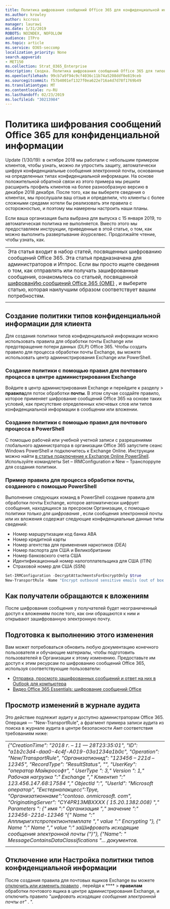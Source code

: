 ```yaml
---
title: Политика шифрования сообщений Office 365 для конфиденциальной информации
ms.author: krowley
author: kccross
manager: laurawi
ms.date: 1/31/2019
ROBOTS: NOINDEX, NOFOLLOW
audience: ITPro
ms.topic: article
ms.service: O365-seccomp
localization_priority: None
search.appverid:
- MET150
ms.collection: Strat_O365_Enterprise
description: Сводка. Политика шифрования сообщений Office 365 для типов конфиденциальной информации теперь доступны.
ms.openlocfilehash: 99cb7a9f94c9cf4036c11b74a5208ddf0e819ceb
ms.sourcegitcommit: f57b4001ef1327f0ea622e716a4d7d78f1769b49
ms.translationtype: MT
ms.contentlocale: ru-RU
ms.lasthandoff: 02/23/2019
ms.locfileid: "30213984"
---
```

# <a name="office-365-message-encryption-policy-for-sensitive-information"></a>Политика шифрования сообщений Office 365 для конфиденциальной информации

Update (1/30/19): в октябре 2018 мы работали с небольшим примером клиентов, чтобы узнать, можно ли упростить защиту, автоматически шифруя конфиденциальные сообщения электронной почты, основанные на определенных типах конфиденциальной информации. На основе положительной обратной связи из этого примера мы решили расширить профиль клиентов на более разнообразную версию в декабре 2018 декабря. После того, как вы выберете сведения о клиентах, мы прослушали ваш отзыв и определили, что клиенты с более сложными средами хотели бы реализовать эти правила с осторожностью, и поэтому мы намерены настроить наши планы.

Если ваша организация была выбрана для выпуска с 15 января 2019, то автоматическая политика не выполняется. Вместо этого мы предоставляем инструкции, приведенные в этой статье, о том, как можно выполнить развертывание йоурселвес. Продолжайте чтение, чтобы узнать, как.

||
|:-----|
|Эта статья входит в набор статей, посвященных шифрованию сообщений Office 365. Эта статья предназначена для администраторов и Итпрос. Если вы просто ищете сведения о том, как отправлять или получать зашифрованные сообщения, ознакомьтесь со статьей, посвященной [шифрованИю сообщений Office 365 (OME)](ome.md) , и выберите статью, которая наилучшим образом соответствует вашим потребностям. |
||

## <a name="how-to-create-the-sensitive-information-type-policy-for-your-tenant"></a>Создание политики типов конфиденциальной информации для клиента

Для создания политики типов конфиденциальной информации можно использовать правила для обработки почты Exchange или предотвращение потери данных (DLP) Office 365. Чтобы создать правило для процесса обработки почты Exchange, вы можете использовать центр администрирования Exchange или PowerShell.

### <a name="to-create-the-policy-by-using-mail-flow-rules-in-the-eac"></a>Создание политики с помощью правил для почтового процесса в центре администрирования Exchange

Войдите в центр администрирования Exchange и перейдите к разделу > **правила**для поток обработки **почты**. В этом случае создайте правило, которое применяет шифрование сообщений Office 365 на основе таких условий, как присутствие определенных ключевых слов или типов конфиденциальной информации в сообщении или вложении.

### <a name="to-create-the-policy-by-using-mail-flow-rules-in-powershell"></a>Создание политики с помощью правил для почтового процесса в PowerShell

С помощью рабочей или учебной учетной записи с разрешениями глобального администратора в организации Office 365 запустите сеанс Windows PowerShell и подключитесь к Exchange Online. Инструкции можно найти [в статье подключение к Exchange Online PowerShell](https://aka.ms/exopowershell). Используйте командлеты Set – IRMConfiguration и New – Транспорруле для создания политики.

### <a name="example-mail-flow-rule-created-with-powershell"></a>Пример правила для процесса обработки почты, созданного с помощью PowerShell

Выполнение следующих команд в PowerShell создание правила для обработки почты Exchange, которое автоматически шифрует сообщения, находящихся за пресроком Организации, с помощью политики *только для шифрования* , если сообщения электронной почты или их вложения содержат следующие конфиденциальные данные типы сведений:

- Номер маршрутизации код банка ABA
- Номер кредитной карты
- Номер агентства для применения наркотиков (DEA)
- Номер паспорта для США и Великобритании
- Номер банковского счета США
- Идентификационный номер налогоплательщика для США (ITIN)
- Страховой номер для США (SSN)

```powershell
Set-IRMConfiguration -DecryptAttachmentsForEncryptOnly $true
New-TransportRule -Name "Encrypt outbound sensitive emails (out of box rule)" -SentToScope  NotInOrganization  -ApplyRightsProtectionTemplate "Encrypt" -MessageContainsDataClassifications @(@{Name="ABA Routing Number"; minCount="1"},@{Name="Credit Card Number"; minCount="1"},@{Name="Drug Enforcement Agency (DEA) Number"; minCount="1"},@{Name="U.S. / U.K. Passport Number"; minCount="1"},@{Name="U.S. Bank Account Number"; minCount="1"},@{Name="U.S. Individual Taxpayer Identification Number (ITIN)"; minCount="1"},@{Name="U.S. Social Security Number (SSN)"; minCount="1"}) -SenderNotificationType "NotifyOnly"
```

## <a name="how-recipients-access-attachments"></a>Как получатели обращаются к вложениям

После шифрования сообщения у получателей будет неограниченный доступ к вложениям после того, как они обращаются к ним и открывают зашифрованную электронную почту.

## <a name="to-prepare-for-this-change"></a>Подготовка к выполнению этого изменения

Вам может потребоваться обновить любую документацию конечного пользователя и обучающие материалы, чтобы подготовить пользователей в Организации к этому изменению. Предоставьте им доступ к этим ресурсам по шифрованию сообщений Office 365, используя соответствующие пользователи:

- [Отправка, просмотр зашифрованных сообщений и ответ на них в Outlook для компьютера](https://support.office.com/article/send-view-and-reply-to-encrypted-messages-in-outlook-for-pc-eaa43495-9bbb-4fca-922a-df90dee51980)
- [Видео Office 365 Essentials: шифрование сообщений Office](https://youtu.be/CQR0cG_iEUc)

## <a name="view-these-changes-in-the-audit-log"></a>Просмотр изменений в журнале аудита

Это действие подлежит аудиту и доступно администраторам Office 365. Операция — "New-TransportRule", а фрагмент примера записи аудита из поиска в журнале аудита в центре безопасности _Амп_ соответствия требованиям ниже:

|     |
| --- |
| *{"CreationTime": "2018 г. – 11 — 28T23:35:01", "ID": "a1b2c3d4-daa0-4c4f-A019-03a1234a1b0c", "Operation": "New/TransportRule", "Организатионид": "123456 – 221d – 12345", "RecordType": "ResultStatus", "", "UserKey": "оператор Майкрософт", " UserType ": 3," Version ": 1," Рабочая нагрузка ":" Exchange "," Клиентип ":" 123.456.147.68:17584 "," ObjectId ":", "UserId": "Microsoft оператор", "Екстерналакцесс":Труе, "Организатионнаме":"contoso. onmicrosoft. com", "OriginatingServer": "CY4PR13MBXXXX ( 15.20.1382.008) "," Parameters ": {" имя ":" Организация "," значение ":" 123456-221d-12346 "{" Name ":" Апплиригхтспротектионтемплате "," value ":" Encrypting "}, {" Name ":" Name "," value ":" заШифровать исходящие сообщения электронной почты (")"}, {"Name": " MessageContainsDataClassifications "... документов.* |
| |

## <a name="to-disable-or-customize-the-sensitive-information-types-policy"></a>Отключение или Настройка политики типов конфиденциальной информации

После создания правила для почтовых ящиков Exchange вы можете [отключить или изменить правило](https://docs.microsoft.com/exchange/security-and-compliance/mail-flow-rules/manage-mail-flow-rules#enable-or-disable-a-mail-flow-rule) , перейдя к **** > **правилам** обработки почтового ящика в центре администрирования Exchange, и отключить правило "*шифровать исходящие сообщения электронной почты от"* . ".
